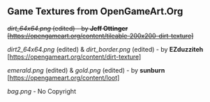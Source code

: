 ## Game Textures from OpenGameArt.Org

~~*dirt_64x64.png* (edited) - by **Jeff Ottinger** [https://opengameart.org/content/tileable-200x200-dirt-texture]~~

*dirt2_64x64.png* (edited) & *dirt_border.png* (edited) - by **EZduzziteh** [https://opengameart.org/content/dirt-texture]

*emerald.png* (edited) & *gold.png* (edited) - by **sunburn** [https://opengameart.org/content/loot]

*bag.png* - No Copyright
